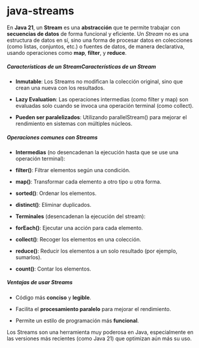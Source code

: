 # java-streams
En **Java 21**, un **Stream** es una **abstracción** que te permite trabajar con **secuencias de datos** de forma funcional y eficiente. Un *Stream* no es una estructura de datos en sí, sino una forma de procesar datos en colecciones (como listas, conjuntos, etc.) o fuentes de datos, de manera declarativa, usando operaciones como **map**, **filter**, y **reduce**.

##### Características de un StreamCaracterísticas de un Stream
- **Inmutable**: Los Streams no modifican la colección original, sino que crean una nueva con los resultados.

- **Lazy Evaluation**: Las operaciones intermedias (como filter y map) son evaluadas solo cuando se invoca una operación terminal (como collect).

- **Pueden ser paralelizados**: Utilizando parallelStream() para mejorar el rendimiento en sistemas con múltiples núcleos.

##### Operaciones comunes con Streams
- **Intermedias** (no desencadenan la ejecución hasta que se use una operación terminal):
 - **filter()**: Filtrar elementos según una condición.
 
 - **map()**: Transformar cada elemento a otro tipo u otra forma.
 
 - **sorted()**: Ordenar los elementos.
 
 - **distinct()**: Eliminar duplicados.
 
- **Terminales** (desencadenan la ejecución del stream):

 - **forEach()**: Ejecutar una acción para cada elemento.
 
 - **collect()**: Recoger los elementos en una colección.
 
 - **reduce()**: Reducir los elementos a un solo resultado (por ejemplo, sumarlos).
 
 - **count()**: Contar los elementos.
 
##### Ventajas de usar Streams
- Código más **conciso** y **legible**.

- Facilita el **procesamiento paralelo** para mejorar el rendimiento.

- Permite un estilo de programación más **funcional**.

Los Streams son una herramienta muy poderosa en Java, especialmente en las versiones más recientes (como Java 21) que optimizan aún más su uso.

